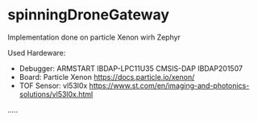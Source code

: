 # spinningDroneGateway
Implementation done on particle Xenon wirh Zephyr

Used Hardeware:  
* Debugger: ARMSTART IBDAP-LPC11U35 CMSIS-DAP  IBDAP201507
* Board:  Particle Xenon https://docs.particle.io/xenon/
* TOF Sensor: vl53l0x https://www.st.com/en/imaging-and-photonics-solutions/vl53l0x.html

.....
